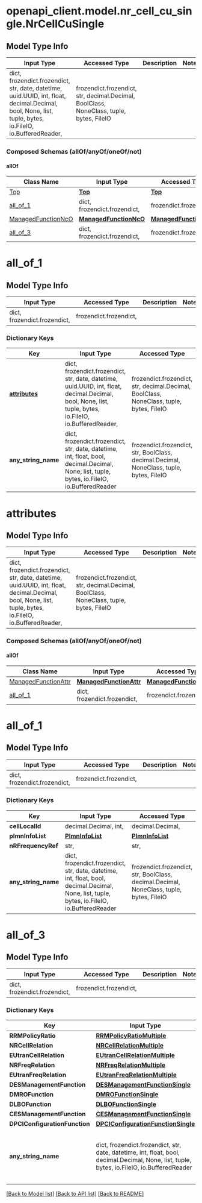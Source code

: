 # openapi_client.model.nr_cell_cu_single.NrCellCuSingle

## Model Type Info
Input Type | Accessed Type | Description | Notes
------------ | ------------- | ------------- | -------------
dict, frozendict.frozendict, str, date, datetime, uuid.UUID, int, float, decimal.Decimal, bool, None, list, tuple, bytes, io.FileIO, io.BufferedReader,  | frozendict.frozendict, str, decimal.Decimal, BoolClass, NoneClass, tuple, bytes, FileIO |  | 

### Composed Schemas (allOf/anyOf/oneOf/not)
#### allOf
Class Name | Input Type | Accessed Type | Description | Notes
------------- | ------------- | ------------- | ------------- | -------------
[Top](Top.md) | [**Top**](Top.md) | [**Top**](Top.md) |  | 
[all_of_1](#all_of_1) | dict, frozendict.frozendict,  | frozendict.frozendict,  |  | 
[ManagedFunctionNcO](ManagedFunctionNcO.md) | [**ManagedFunctionNcO**](ManagedFunctionNcO.md) | [**ManagedFunctionNcO**](ManagedFunctionNcO.md) |  | 
[all_of_3](#all_of_3) | dict, frozendict.frozendict,  | frozendict.frozendict,  |  | 

# all_of_1

## Model Type Info
Input Type | Accessed Type | Description | Notes
------------ | ------------- | ------------- | -------------
dict, frozendict.frozendict,  | frozendict.frozendict,  |  | 

### Dictionary Keys
Key | Input Type | Accessed Type | Description | Notes
------------ | ------------- | ------------- | ------------- | -------------
**[attributes](#attributes)** | dict, frozendict.frozendict, str, date, datetime, uuid.UUID, int, float, decimal.Decimal, bool, None, list, tuple, bytes, io.FileIO, io.BufferedReader,  | frozendict.frozendict, str, decimal.Decimal, BoolClass, NoneClass, tuple, bytes, FileIO |  | [optional] 
**any_string_name** | dict, frozendict.frozendict, str, date, datetime, int, float, bool, decimal.Decimal, None, list, tuple, bytes, io.FileIO, io.BufferedReader | frozendict.frozendict, str, BoolClass, decimal.Decimal, NoneClass, tuple, bytes, FileIO | any string name can be used but the value must be the correct type | [optional]

# attributes

## Model Type Info
Input Type | Accessed Type | Description | Notes
------------ | ------------- | ------------- | -------------
dict, frozendict.frozendict, str, date, datetime, uuid.UUID, int, float, decimal.Decimal, bool, None, list, tuple, bytes, io.FileIO, io.BufferedReader,  | frozendict.frozendict, str, decimal.Decimal, BoolClass, NoneClass, tuple, bytes, FileIO |  | 

### Composed Schemas (allOf/anyOf/oneOf/not)
#### allOf
Class Name | Input Type | Accessed Type | Description | Notes
------------- | ------------- | ------------- | ------------- | -------------
[ManagedFunctionAttr](ManagedFunctionAttr.md) | [**ManagedFunctionAttr**](ManagedFunctionAttr.md) | [**ManagedFunctionAttr**](ManagedFunctionAttr.md) |  | 
[all_of_1](#all_of_1) | dict, frozendict.frozendict,  | frozendict.frozendict,  |  | 

# all_of_1

## Model Type Info
Input Type | Accessed Type | Description | Notes
------------ | ------------- | ------------- | -------------
dict, frozendict.frozendict,  | frozendict.frozendict,  |  | 

### Dictionary Keys
Key | Input Type | Accessed Type | Description | Notes
------------ | ------------- | ------------- | ------------- | -------------
**cellLocalId** | decimal.Decimal, int,  | decimal.Decimal,  |  | [optional] 
**plmnInfoList** | [**PlmnInfoList**](PlmnInfoList.md) | [**PlmnInfoList**](PlmnInfoList.md) |  | [optional] 
**nRFrequencyRef** | str,  | str,  |  | [optional] 
**any_string_name** | dict, frozendict.frozendict, str, date, datetime, int, float, bool, decimal.Decimal, None, list, tuple, bytes, io.FileIO, io.BufferedReader | frozendict.frozendict, str, BoolClass, decimal.Decimal, NoneClass, tuple, bytes, FileIO | any string name can be used but the value must be the correct type | [optional]

# all_of_3

## Model Type Info
Input Type | Accessed Type | Description | Notes
------------ | ------------- | ------------- | -------------
dict, frozendict.frozendict,  | frozendict.frozendict,  |  | 

### Dictionary Keys
Key | Input Type | Accessed Type | Description | Notes
------------ | ------------- | ------------- | ------------- | -------------
**RRMPolicyRatio** | [**RRMPolicyRatioMultiple**](RRMPolicyRatioMultiple.md) | [**RRMPolicyRatioMultiple**](RRMPolicyRatioMultiple.md) |  | [optional] 
**NRCellRelation** | [**NRCellRelationMultiple**](NRCellRelationMultiple.md) | [**NRCellRelationMultiple**](NRCellRelationMultiple.md) |  | [optional] 
**EUtranCellRelation** | [**EUtranCellRelationMultiple**](EUtranCellRelationMultiple.md) | [**EUtranCellRelationMultiple**](EUtranCellRelationMultiple.md) |  | [optional] 
**NRFreqRelation** | [**NRFreqRelationMultiple**](NRFreqRelationMultiple.md) | [**NRFreqRelationMultiple**](NRFreqRelationMultiple.md) |  | [optional] 
**EUtranFreqRelation** | [**EUtranFreqRelationMultiple**](EUtranFreqRelationMultiple.md) | [**EUtranFreqRelationMultiple**](EUtranFreqRelationMultiple.md) |  | [optional] 
**DESManagementFunction** | [**DESManagementFunctionSingle**](DESManagementFunctionSingle.md) | [**DESManagementFunctionSingle**](DESManagementFunctionSingle.md) |  | [optional] 
**DMROFunction** | [**DMROFunctionSingle**](DMROFunctionSingle.md) | [**DMROFunctionSingle**](DMROFunctionSingle.md) |  | [optional] 
**DLBOFunction** | [**DLBOFunctionSingle**](DLBOFunctionSingle.md) | [**DLBOFunctionSingle**](DLBOFunctionSingle.md) |  | [optional] 
**CESManagementFunction** | [**CESManagementFunctionSingle**](CESManagementFunctionSingle.md) | [**CESManagementFunctionSingle**](CESManagementFunctionSingle.md) |  | [optional] 
**DPCIConfigurationFunction** | [**DPCIConfigurationFunctionSingle**](DPCIConfigurationFunctionSingle.md) | [**DPCIConfigurationFunctionSingle**](DPCIConfigurationFunctionSingle.md) |  | [optional] 
**any_string_name** | dict, frozendict.frozendict, str, date, datetime, int, float, bool, decimal.Decimal, None, list, tuple, bytes, io.FileIO, io.BufferedReader | frozendict.frozendict, str, BoolClass, decimal.Decimal, NoneClass, tuple, bytes, FileIO | any string name can be used but the value must be the correct type | [optional]

[[Back to Model list]](../../README.md#documentation-for-models) [[Back to API list]](../../README.md#documentation-for-api-endpoints) [[Back to README]](../../README.md)

